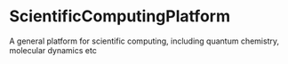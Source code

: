 # ScientificComputingPlatform
A general platform for scientific computing, including quantum chemistry, molecular dynamics etc
